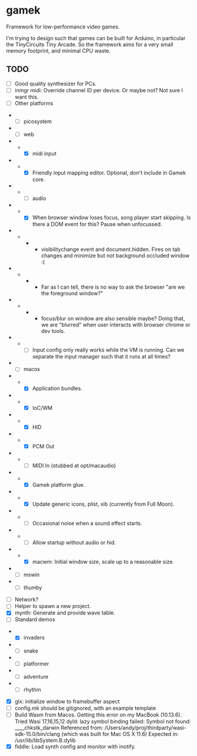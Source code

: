 # gamek

Framework for low-performance video games.

I'm trying to design such that games can be built for Arduino, in particular the TinyCircuits Tiny Arcade.
So the framework aims for a very small memory footprint, and minimal CPU waste.

## TODO

- [ ] Good quality synthesizer for PCs.
- [ ] inmgr midi: Override channel ID per device. Or maybe not? Not sure I want this.
- [ ] Other platforms
- - [ ] picosystem
- - [ ] web
- - - [x] midi input
- - - [x] Friendly input mapping editor. Optional, don't include in Gamek core.
- - - [ ] audio
- - - [x] When browser window loses focus, song player start skipping. Is there a DOM event for this? Pause when unfocussed.
- - - - visibilitychange event and document.hidden. Fires on tab changes and minimize but not background occluded window :(
- - - - Far as I can tell, there is no way to ask the browser "are we the foreground window?"
- - - - focus/blur on window are also sensible maybe? Doing that, we are "blurred" when user interacts with browser chrome or dev tools.
- - - [ ] Input config only really works while the VM is running. Can we separate the input manager such that it runs at all times?
- - [ ] macos
- - - [x] Application bundles.
- - - [x] IoC/WM
- - - [x] HID
- - - [x] PCM Out
- - - [ ] MIDI In (stubbed at opt/macaudio)
- - - [x] Gamek platform glue.
- - - [x] Update generic icons, plist, xib (currently from Full Moon).
- - - [ ] Occasional noise when a sound effect starts.
- - - [ ] Allow startup without audio or hid.
- - - [x] macwm: Initial window size, scale up to a reasonable size.
- - [ ] mswin
- - [ ] thumby
- [ ] Network?
- [ ] Helper to spawn a new project.
- [x] mynth: Generate and provide wave table.
- [ ] Standard demos
- - [x] invaders
- - [ ] snake
- - [ ] platformer
- - [ ] adventure
- - [ ] rhythm
- [x] glx: initialize window to framebuffer aspect
- [ ] config.mk should be gitignored, with an example template
- [ ] Build Wasm from Macos. Getting this error on my MacBook (10.13.6). Tried Wasi 17,16,15,12
dyld: lazy symbol binding failed: Symbol not found: ____chkstk_darwin
  Referenced from: /Users/andy/proj/thirdparty/wasi-sdk-15.0/bin/clang (which was built for Mac OS X 11.6)
  Expected in: /usr/lib/libSystem.B.dylib
- [x] fiddle: Load synth config and monitor with inotify.
